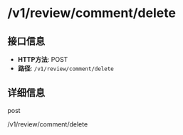 # /v1/review/comment/delete

## 接口信息

- **HTTP方法**: POST
- **路径**: `/v1/review/comment/delete`

## 详细信息

post

/v1/review/comment/delete
